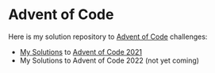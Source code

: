 # Advent of Code

Here is my solution repository to [Advent of Code](https://adventofcode.com/) challenges:
* [My Solutions](./src/2021/solution/) to [Advent of Code 2021](https://adventofcode.com/2021)
* My Solutions to Advent of Code 2022 (not yet coming)